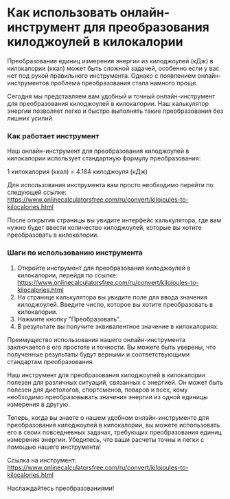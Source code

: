 Как использовать онлайн-инструмент для преобразования килоджоулей в килокалории
===============================================================================

Преобразование единиц измерения энергии из килоджоулей (кДж) в килокалории (ккал) может быть сложной задачей, особенно если у вас нет под рукой правильного инструмента. Однако с появлением онлайн-инструментов проблема преобразования стала намного проще.

Сегодня мы представляем вам удобный и точный онлайн-инструмент для преобразования килоджоулей в килокалории. Наш калькулятор энергии позволяет легко и быстро выполнять такие преобразования без лишних усилий.

### Как работает инструмент

Наш онлайн-инструмент для преобразования килоджоулей в килокалории использует стандартную формулу преобразования:

1 килокалория (ккал) = 4.184 килоджоуля (кДж)

Для использования инструмента вам просто необходимо перейти по следующей ссылке: <https://www.onlinecalculatorsfree.com/ru/convert/kilojoules-to-kilocalories.html>

После открытия страницы вы увидите интерфейс калькулятора, где вам нужно будет ввести количество килоджоулей, которые вы хотите преобразовать в килокалории.

### Шаги по использованию инструмента

1. Откройте инструмент для преобразования килоджоулей в килокалории, перейдя по ссылке: <https://www.onlinecalculatorsfree.com/ru/convert/kilojoules-to-kilocalories.html>
2. На странице калькулятора вы увидите поле для ввода значения килоджоулей. Введите число, которое вы хотите преобразовать в килокалории.
3. Нажмите кнопку "Преобразовать".
4. В результате вы получите эквивалентное значение в килокалориях.

Преимущество использования нашего онлайн-инструмента заключается в его простоте и точности. Вы можете быть уверены, что полученные результаты будут верными и соответствующими стандартам преобразования.

Наш инструмент для преобразования килоджоулей в килокалории полезен для различных ситуаций, связанных с энергией. Он может быть полезен для диетологов, спортсменов, поваров и всех, кому необходимо преобразовывать значения энергии из одной единицы измерения в другую.

Теперь, когда вы знаете о нашем удобном онлайн-инструменте для преобразования килоджоулей в килокалории, вы можете использовать его в своих повседневных задачах, требующих преобразования единиц измерения энергии. Убедитесь, что ваши расчеты точны и легки с помощью нашего инструмента!

Ссылка на инструмент: <https://www.onlinecalculatorsfree.com/ru/convert/kilojoules-to-kilocalories.html>

Наслаждайтесь преобразованиями!
